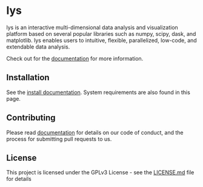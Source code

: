 # lys

lys is an interactive multi-dimensional data analysis and visualization platform based on several popular libraries such as numpy, scipy, dask, and matplotlib. lys enables users to intuitive, flexible, parallelized, low-code, and extendable data analysis.

Check out for the [documentation](https://lys-devel.github.io/lys/index.html) for more information.

## Installation

See the [install documentation](https://lys-devel.github.io/lys/install.html). System requirements are also found in this page.

## Contributing

Please read [documentation](https://lys-devel.github.io/lys/contributing.html) for details on our code of conduct, and the process for submitting pull requests to us.

## License

This project is licensed under the GPLv3 License - see the [LICENSE.md](LICENSE.md) file for details

